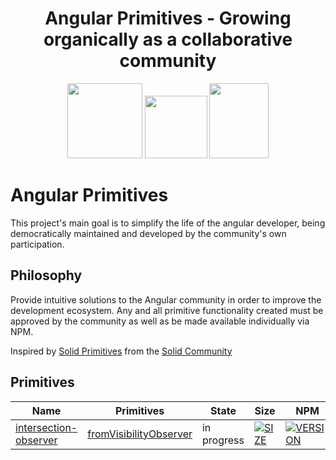 <h1 align="center">Angular Primitives - Growing organically as a collaborative community</h1>

<p align="center">
  <img src="https://github.com/angular/angular/blob/main/aio/src/assets/images/logos/angular/angular.png?raw=true" width="120px" height="120px">
  <img src="https://upload.wikimedia.org/wikipedia/commons/thumb/9/9e/Plus_symbol.svg/500px-Plus_symbol.svg.png" width="100px" height="100px">
  <img src="https://www.svgrepo.com/download/139/traffic-light.svg" width="95px" height="120px">
</p>

# Angular Primitives
This project's main goal is to simplify the life of the angular developer, being democratically maintained and developed by the community's own participation.

## Philosophy

Provide intuitive solutions to the Angular community in order to improve the development ecosystem. Any and all primitive functionality created must be approved by the community as well as be made available individually via NPM.

Inspired by [Solid Primitives](https://github.com/solidjs-community/solid-primitives) from the [Solid Community](https://github.com/solidjs-community)

## Primitives

<!-- INSERT-PRIMITIVES-TABLE:START -->
| Name                                                                                                                                            | Primitives                                                                                                                       |State|Size|NPM|
|-------------------------------------------------------------------------------------------------------------------------------------------------|----------------------------------------------------------------------------------------------------------------------------------|------|----|----|
| [intersection-observer](https://github.com/Fractal-System/angular-primitives/tree/main/projects/src/intersection-observer#readme) | [fromVisibilityObserver](https://github.com/Fractal-System/angular-primitives/tree/main/projects/intersection-observer/index.ts) |in progress|[![SIZE](https://img.shields.io/bundlephobia/minzip/@angular-primitives/intersection-observer?style=for-the-badge&label=)](https://bundlephobia.com/package/@angular-primitives/intersection-observer)|[![VERSION](https://img.shields.io/npm/v/@angular-primitives/intersection-observer?style=for-the-badge&label=)](https://www.npmjs.com/package/@angular-primitives/intersection-observer)|
